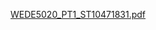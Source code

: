 [WEDE5020_PT1_ST10471831.pdf](https://github.com/user-attachments/files/22032684/WEDE5020_PT1_ST10471831.pdf)
